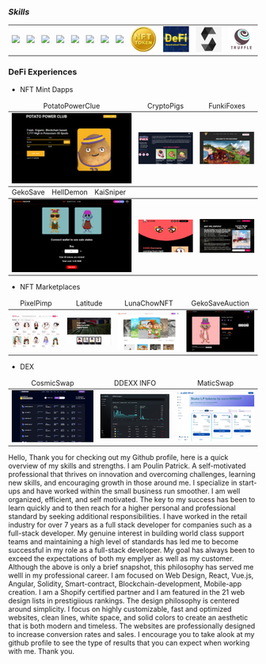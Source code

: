 
### **_Skills_**
<table>
  <tr>
      <td><img src="https://cdn.iconscout.com/icon/free/png-128/react-1175109.png" width="200"></td>
      <td><img src="https://www.kindpng.com/picc/m/765-7652239_react-native-svg-logo-hd-png-download.png" width="200"></td>
      <td><img src="https://www.logodesignlove.com/wp-content/uploads/2010/03/next-logo-paul-rand-1.jpg" width="200"></td>
      <td><img src="https://cdn.iconscout.com/icon/free/png-128/vue-282497.png" width="200"></td>
      <td><img src="https://cdn.iconscout.com/icon/free/png-128/node-1174925.png" width="200"></td>
      <td><img src="https://i.ytimg.com/vi/N3AEAC7wZdo/maxresdefault.jpg" width="200"></td>
      <td><img src="https://www.pngfind.com/pngs/m/452-4521456_scss-logo-hd-png-download.png" width="200"></td>
      <td><img src="https://spng.subpng.com/20180526/okf/kisspng-ethereum-t-shirt-cryptocurrency-bitcoin-blockchain-5b090829a2c4d9.1765357715273185696667.jpg" width="200"></td>
      <td><img src="https://github.com/kroim/profile/blob/master/icons/icon_nft.png?raw=true" width="200"></td>
      <td><img src="https://github.com/kroim/profile/blob/master/icons/icon_defi.png?raw=true" width="200"></td>
      <td><img src="https://github.com/kroim/profile/blob/master/icons/icon_solidity.png?raw=true" width="200"></td>
      <td><img src="https://github.com/kroim/profile/blob/master/icons/icon_truffle.png?raw=true" width="200"></td>      
  </tr>  
</table>

### DeFi Experiences
- NFT Mint Dapps
<table>
    <thead align="center">
        <tr>
            <td>PotatoPowerClue</td>
            <td>CryptoPigs</td>           
            <td>FunkiFoxes</td>
        </tr>
    </thead>
    <tr>
        <td>
            <a href="https://mint.potatopower.club/">
                <img src="https://github.com/kroim/profile/blob/master/projects/PotatoPowerClub.png?raw=true" width="300">
            </a>
        </td>
        <td>
            <a href="https://cryptopigs.one/#/">
                <img src="https://github.com/kroim/profile/blob/master/projects/CryptoPig.png?raw=true" width="300">
            </a>
        </td> 
        <td>
            <a href="https://funkifoxes.com/">
                <img src="https://github.com/kroim/profile/blob/master/projects/FunkiFoxes.png?raw=true" width="300">
            </a>
        </td>               
    </tr>
    <thead align="center">
        <tr style="display: flex">
            <td>GekoSave</td>
            <td>HellDemon</td>
            <td>KaiSniper</td>
        </tr>
    </thead>
    <tr>
        <td>
            <a href="https://gekosave.io/" target="_blank">
                <img src="https://github.com/kroim/profile/blob/master/projects/GekoSave0.png?raw=true" width="300">
            </a>
        </td>
        <td>
            <a href="https://helldemon.cryptoliveton.com/" target="_blank">
                <img src="https://github.com/kroim/profile/blob/master/projects/HellDemon.png?raw=true" width="300">
            </a>
        </td>
        <td>
            <a href="http://ssnft.kaifloki.com/" target="_blank">
                <img src="https://github.com/kroim/profile/blob/master/projects/KaiSniper.png?raw=true" width="300">
            </a>
        </td>                       
    </tr>   
</table>

- NFT Marketplaces
<table>
    <thead align="center">
        <tr>
            <td>PixelPimp</td>
            <td>Latitude</td>
            <td>LunaChowNFT</td>
            <td>GekoSaveAuction</td>
        </tr>
    </thead>
    <tr>
        <td>
            <a href="https://nft.pixelpimp.io/">
                <img src="https://github.com/kroim/profile/blob/master/projects/nftmania.png?raw=true" width="200">
            </a>
        </td>        
        <td>
            <a href="https://latitud.art/">
                <img src="https://github.com/kroim/profile/blob/master/projects/latitud.png?raw=true" width="200">
            </a>
        </td> 
        <td>
            <a href="https://lunachownft.com/">
                <img src="https://github.com/kroim/profile/blob/master/projects/LunachowNFT.png?raw=true" width="200">
            </a>
        </td> 
        <td>
            <a href="https://gekosave.io/marketplace">
                <img src="https://github.com/kroim/profile/blob/master/projects/GekoSave1.png?raw=true" width="200">
            </a>
        </td>     
    </tr>
</table>

- DEX
<table>
    <thead align="center">
        <tr>
            <td>CosmicSwap</td>
            <td>DDEXX INFO</td>
            <td>MaticSwap</td>  
        </tr>
    </thead>
    <tr>
        <td>
            <a href="https://app.cosmicswap.finance/">
                <img src="https://github.com/kroim/profile/blob/master/projects/cosmicswap.png?raw=true" width="300">
            </a>
        </td>          
        <td>
            <a href="http://analytics.ddexx.io">
                <img src="https://github.com/kroim/profile/blob/master/projects/ddexinfo.png?raw=true" width="300">
            </a>
        </td>   
        <td>
            <a href="https://maticfront.web.app/farms">
                <img src="https://github.com/kroim/profile/blob/master/projects/maticswap.png?raw=true" width="300">
            </a>
        </td> 
    </tr>  
</table>

Hello,
Thank you for checking out my Github profile, here is a quick overview of my skills and strengths. 
I am  Poulin Patrick. A self-motivated professional that thrives on innovation and overcoming challenges, learning new skills, and encouraging growth in those around me. I specialize in start-ups and have worked within the small business run smoother.
I am well organized, efficient, and self motivated. The key to my success has been to learn quickly and to then reach for a higher personal and professional standard by seeking additional responsibilities.
I have worked in the retail industry for over 7 years as a full stack developer for companies such as a full-stack developer.
My genuine interest in building world class support teams and maintaining a high level of standards has led me to become successful in my role as a full-stack developer.
My goal has always been to exceed the expectations of both my emplyer as well as my customer.
Although the above is only a brief snapshot, this philosophy has served me welll in my professional career.
I am focused on Web Design, React, Vue.js, Angular, Solidity, Smart-contract, Blockchain-development, Mobile-app creation. I am a Shopify certified partner and I am featured in the 21 web design lists in prestigiious rankings.
The design philosophy is centered around simplicity. I focus on highly customizable, fast and optimized websites, clean lines, white space, and solid colors to create an aesthetic that is both modern and timeless.
The websites are professionally designed to increase conversion rates and sales.
I encourage you to take alook at my github profile to see the type of results that you can expect when working with me.
Thank you.

